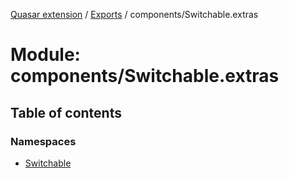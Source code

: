 [Quasar extension](../index.md) / [Exports](../modules.md) / components/Switchable.extras

# Module: components/Switchable.extras

## Table of contents

### Namespaces

- [Switchable](components_Switchable_extras.Switchable.md)
